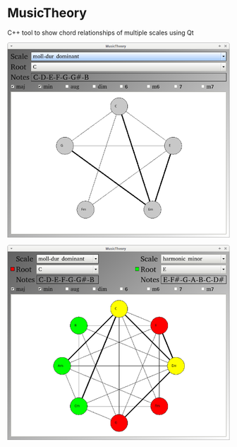 # MusicTheory
C++ tool to show chord relationships of multiple scales using Qt

![One scale](MusicTheoryOneScale.png)

![Two scales](MusicTheoryTwoScales.png)
